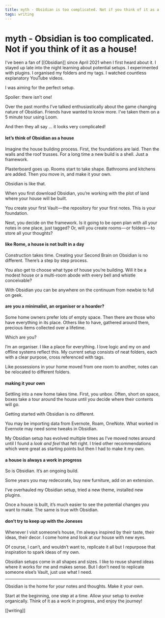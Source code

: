 ```yaml
---
title: myth - Obsidian is too complicated. Not if you think of it as a house.
tags: writing
---
```


# myth - Obsidian is too complicated. Not if you think of it as a house!

I’ve been a fan of [[Obsidian]] since April 2021 when I first heard about it. I stayed up late into the night learning about potential setups. I experimented with plugins. I organised my folders and my tags. I watched countless explanatory YouTube videos.

I was aiming for the perfect setup.

Spoiler: there isn’t one!

Over the past months I’ve talked enthusiastically about the game changing nature of Obsidian. Friends have wanted to know more. I’ve taken them on a 5 minute tour using Loom.

And then they all say … it looks very complicated!

#### let’s think of Obsidian as a house

Imagine the house building process. First, the foundations are laid. Then the walls and the roof trusses. For a long time a new build is a shell. Just a framework.

Plasterboard goes up. Rooms start to take shape. Bathrooms and kitchens are added. Then you move in, and make it your own.

Obsidian is like that.

When you first download Obsidian, you’re working with the plot of land where your house will be built.

You create your first Vault — the repository for your first notes. This is your foundation.

Next, you decide on the framework. Is it going to be open plan with all your notes in one place, just tagged? Or, will you create rooms — or folders — to store all your thoughts?

#### like Rome, a house is not built in a day

Construction takes time. Creating your Second Brain on Obsidian is no different. There’s a step by step process.

You also get to choose what type of house you’re building. Will it be a modest house or a multi-room abode with every bell and whistle conceivable?

With Obsidian you can be anywhere on the continuum from newbie to full on geek.

#### are you a minimalist, an organiser or a hoarder?

Some home owners prefer lots of empty space. Then there are those who have everything in its place. Others like to have, gathered around them, precious items collected over a lifetime.

Which are you?

I’m an organiser. I like a place for everything. I love logic and my on and offline systems reflect this. My current setup consists of neat folders, each with a clear purpose, cross referenced with tags.

Like possessions in your home moved from one room to another, notes can be relocated to different folders.

#### making it your own

Settling into a new home takes time. First, you unbox. Often, short on space, boxes take a tour around the house until you decide where their contents will go.

Getting started with Obsidian is no different.

You may be importing data from Evernote, Roam, OneNote. What worked in Evernote may need some tweaks in Obsidian.

My Obsidian setup has evolved multiple times as I’ve moved notes around until I found a _look and feel_ that felt right. I tried other recommendations which were great as starting points but then I had to make it my own.

#### a house is always a work in progress

So is Obsidian. It’s an ongoing build.

Some years you may redecorate, buy new furniture, add on an extension.

I’ve overhauled my Obsidian setup, tried a new theme, installed new plugins.

Once a house is built, it’s much easier to see the potential changes you want to make. The same is true with Obsidian.

#### don’t try to keep up with the Joneses

Whenever I visit someone’s house, I’m always inspired by their taste, their ideas, their decor. I come home and look at our house with new eyes.

Of course, I can’t, and wouldn’t want to, replicate it all but I repurpose that inspiration to spark ideas of my own.

Obsidian setups come in all shapes and sizes. I like to reuse shared ideas where it works for me and makes sense. But I don’t need to replicate someone else’s Vault, just use what I need.

---

Obsidian is the home for _your_ notes and thoughts. Make it your own.

Start at the beginning, one step at a time. Allow your setup to evolve organically. Think of it as a work in progress, and enjoy the journey!

[[writing]]